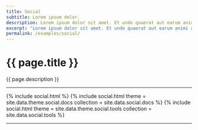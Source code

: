 ```yaml
---
title: Social
subtitle: Lorem ipsum dolor.
description: Lorem ipsum dolor sit amet. Et unde quaerat aut earum animi aut explicabo saepe qui quibusdam accusamus ut velit asperiores vel natus temporibus. Qui sapiente saepe qui totam saepe est suscipit quia vel error provident cum omnis eius aut galisum rem nulla dolor? Qui internos voluptas est nulla odit est temporibus expedita eos quidem cumque. Ea voluptates eligendi quo rerum libero et molestiae harum vel fugit magni et cupiditate optio At quia consequuntur ut exercitationem laboriosam. Cum blanditiis voluptatibus At amet sunt At quia deleniti id quibusdam neque ut odio placeat.
excerpt: "Lorem ipsum dolor sit amet. Et unde quaerat aut earum animi aut explicabo saepe qui quibusdam accusamus ut velit asperiores vel natus temporibus."
permalink: /examples/social/
---
```


<h1>{{ page.title }}</h1>
<p class = "text-justify">{{ page.description }}</p>
<hr>
{% include social.html %}
{% include social.html  theme = site.data.theme.social.docs  
                        collection = site.data.social.docs %}
{% include social.html  theme = site.data.theme.social.tools 
                        collection = site.data.social.tools %}
<hr>
